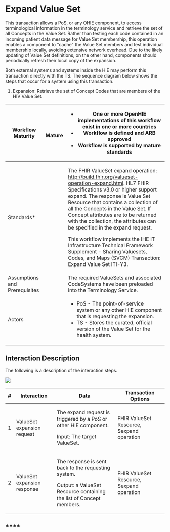 # Expand Value Set

This transaction allows a PoS, or any OHIE component, to access terminological information in the terminology service and retrieve the set of all Concepts in the Value Set. Rather than testing each code contained in an incoming patient data message for Value Set membership, this operation enables a component to "cache" the Value Set members and test individual membership locally, avoiding extensive network overhead. Due to the likely updating of Value Set definitions, on the other hand, components should periodically refresh their local copy of the expansion.

Both external systems and systems inside the HIE may perform this transaction directly with the TS. The sequence diagram below shows the steps that occur for a system using this transaction.

1. Expansion: Retrieve the set of Concept Codes that are members of the HIV Value Set.

| Workflow Maturity             | <p><img src="https://lh5.googleusercontent.com/Vp6XBRGu-U_Dmd5EKNpCZvEEum0CxOcHOj9NgHh8UMMNLMlXHmLcUE_YWueDRr4uqWLzpPfzSBLJ2k33XQIelLypjQ4wyrD17-t33GtLa8fFxW9AYDvXhiJmBl4VaLgKDg" alt=""></p><p> <strong>Mature</strong></p> | <ul><li><strong>One or more OpenHIE implementations of this workflow exist in one or more countries</strong></li><li><strong>Workflow is defined and ARB approved</strong></li><li><strong>Workflow is supported by mature standards</strong></li></ul>                                                                                                                                                                                                                                                                                                                                                                       |
| ----------------------------- | ----------------------------------------------------------------------------------------------------------------------------------------------------------------------------------------------------------------------------- | ----------------------------------------------------------------------------------------------------------------------------------------------------------------------------------------------------------------------------------------------------------------------------------------------------------------------------------------------------------------------------------------------------------------------------------------------------------------------------------------------------------------------------------------------------------------------------------------------------------------------------- |
| Standards\*                   |                                                                                                                                                                                                                               | <p>The FHIR ValueSet expand operation: <a href="http://build.fhir.org/valueset-operation-expand.html">http://build.fhir.org/valueset-operation-expand.html</a>. HL7 FHIR Specifications v3.0 or higher support expand. The response is Value Set Resource that contains a collection of all the Concepts in the Value Set. If Concept attributes are to be returned with the collection, the attributes can be specified in the expand request.</p><p>This workflow implements the IHE IT Infrastructure Technical Framework Supplement - Sharing Valuesets, Codes, and Maps (SVCM) Transaction: Expand Value Set ITI-Y3.</p> |
| Assumptions and Prerequisites |                                                                                                                                                                                                                               | The required ValueSets and associated CodeSystems have been preloaded into the Terminology Service.                                                                                                                                                                                                                                                                                                                                                                                                                                                                                                                           |
| Actors                        |                                                                                                                                                                                                                               | <ul><li>PoS - The point-of-service system or any other HIE component that is requesting the expansion.</li><li>TS - Stores the curated, official version of the Value Set for the health system.</li></ul>                                                                                                                                                                                                                                                                                                                                                                                                                    |

## Interaction Description

The following is a description of the interaction steps.

![](https://lh6.googleusercontent.com/tzzPlEZXJf\_0yFSnLH8UKDEBsMSHT7ga4d4dBhMz5D01i1SVUHyjiwmsBkDabqtJG5C1tj7A4AUH1F3oQEYWRIAi1KKNtptfpkTGZJbY7f4wUBOY4T8Ik897x--PciLPEw)

| # | Interaction                 | Data                                                                                                                                 | Transaction Options                       |
| - | --------------------------- | ------------------------------------------------------------------------------------------------------------------------------------ | ----------------------------------------- |
| 1 | ValueSet expansion request  | <p>The expand request is triggered by a PoS or other HIE component.</p><p>Input: The target ValueSet.</p>                            | FHIR ValueSet Resource, $expand operation |
| 2 | ValueSet expansion response | <p>The response is sent back to the requesting system.</p><p>Output: a ValueSet Resource containing the list of Concept members.</p> | FHIR ValueSet Resource, $expand operation |

## \*\*\*\*

